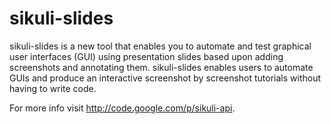 sikuli-slides
=============
sikuli-slides is a new tool that enables you to automate and test graphical user interfaces (GUI) using presentation slides based upon adding screenshots and annotating them. sikuli-slides enables users to automate GUIs and produce an interactive screenshot by screenshot tutorials without having to write code.

For more info visit <a href="http://code.google.com/p/sikuli-api">http://code.google.com/p/sikuli-api</a>.
